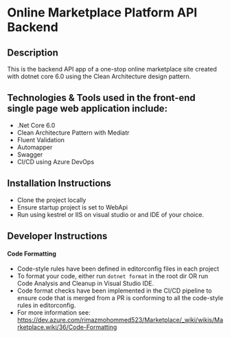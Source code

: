 # Online Marketplace Platform API Backend

## Description

This is the backend API app of a one-stop online marketplace site created with dotnet core 6.0 using the Clean Architecture design pattern.

## Technologies & Tools used in the front-end single page web application include:

- .Net Core 6.0
- Clean Architecture Pattern with Mediatr
- Fluent Validation
- Automapper
- Swagger
- CI/CD using Azure DevOps
## Installation Instructions

- Clone the project locally
- Ensure startup project is set to WebApi
- Run using kestrel or IIS on visual studio or and IDE of your choice.

## Developer Instructions

#### Code Formatting
- Code-style rules have been defined in editorconfig files in each project
- To format your code, either run `dotnet format` in the root dir OR run Code Analysis and Cleanup in Visual Studio IDE.
- Code format checks have been implemented in the CI/CD pipeline to ensure code that is merged from a PR is conforming to all the code-style rules in editorconfig.
- For more information see: https://dev.azure.com/rimazmohommed523/Marketplace/_wiki/wikis/Marketplace.wiki/36/Code-Formatting